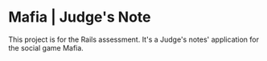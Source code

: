 # Mafia | Judge's Note

This project is for the Rails assessment.
It's a Judge's notes' application for the social game Mafia.